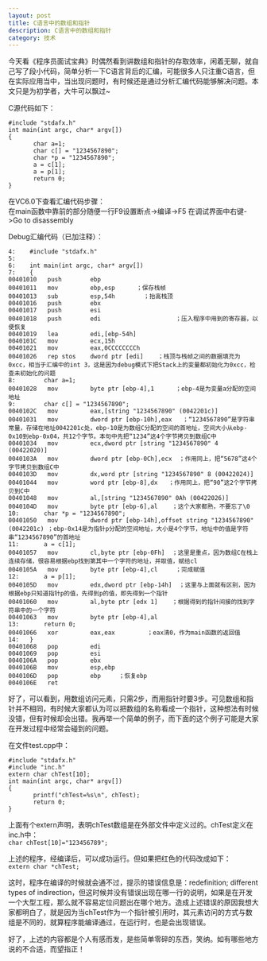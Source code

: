 ```yaml
---
layout: post
title: C语言中的数组和指针
description: C语言中的数组和指针
category: 技术
---
```


今天看《程序员面试宝典》时偶然看到讲数组和指针的存取效率，闲着无聊，就自己写了段小代码，简单分析一下C语言背后的汇编，可能很多人只注重C语言，但在实际应用当中，当出现问题时，有时候还是通过分析汇编代码能够解决问题。本文只是为初学者，大牛可以飘过~

C源代码如下：

	#include "stdafx.h"
	int main(int argc, char* argv[])
	{
	       char a=1;
	       char c[] = "1234567890";
	       char *p = "1234567890";
	       a = c[1];
	       a = p[1];
	       return 0;
	}
	
在VC6.0下查看汇编代码步骤：  
在main函数中靠前的部分随便一行F9设置断点->编译->F5
在调试界面中右键->Go to disassembly

Debug汇编代码（已加注释）：

	4:    #include "stdafx.h"
	5:
	6:    int main(int argc, char* argv[])
	7:    {
	00401010   push        ebp     
	00401011   mov         ebp,esp      ；保存栈帧
	00401013   sub         esp,54h        ；抬高栈顶
	00401016   push        ebx
	00401017   push        esi
	00401018   push        edi                     ；压入程序中用到的寄存器，以便恢复
	00401019   lea         edi,[ebp-54h]             
	0040101C   mov         ecx,15h
	00401021   mov         eax,0CCCCCCCCh
	00401026   rep stos    dword ptr [edi]    ；栈顶与栈帧之间的数据填充为0xcc，相当于汇编中的int 3，这是因为debug模式下把Stack上的变量都初始化为0xcc，检查未初始化的问题
	8:        char a=1;
	00401028   mov         byte ptr [ebp-4],1      ；ebp-4是为变量a分配的空间地址
	9:        char c[] = "1234567890";
	0040102C   mov         eax,[string "1234567890" (0042201c)]
	00401031   mov         dword ptr [ebp-10h],eax   ；“1234567890”是字符串常量，存储在地址0042201c处，ebp-10是为数组C分配的空间的首地址，空间大小从ebp-0x10到ebp-0x04，共12个字节。本句中先把“1234”这4个字节拷贝到数组C中
	00401034   mov         ecx,dword ptr [string "1234567890" 4 (00422020)]
	0040103A   mov         dword ptr [ebp-0Ch],ecx  ；作用同上，把“5678”这4个字节拷贝到数组C中
	0040103D   mov         dx,word ptr [string "1234567890" 8 (00422024)]
	00401044   mov         word ptr [ebp-8],dx   ；作用同上，把“90”这2个字节拷贝到C中
	00401048   mov         al,[string "1234567890" 0Ah (00422026)]
	0040104D   mov         byte ptr [ebp-6],al    ；这个大家都熟，不要忘了\0
	10:       char *p = "1234567890";
	00401050   mov         dword ptr [ebp-14h],offset string "1234567890" (0042201c) ；ebp-0x14是为指针p分配的空间地址，大小是4个字节，地址中的值是字符串“1234567890”的首地址
	11:       a = c[1];
	00401057   mov         cl,byte ptr [ebp-0Fh]  ；这里是重点，因为数组C在栈上连续存储，很容易根据ebp找到第其中一个字符的地址，并取值，赋给cl
	0040105A   mov         byte ptr [ebp-4],cl     ；完成赋值
	12:       a = p[1];
	0040105D   mov         edx,dword ptr [ebp-14h]  ；这里与上面就有区别，因为根据ebp只知道指针p的值，先得到p的值，即先得到一个指针
	00401060   mov         al,byte ptr [edx 1]    ；根据得到的指针间接的找到字符串中的一个字符
	00401063   mov         byte ptr [ebp-4],al
	13:       return 0;
	00401066   xor         eax,eax         ；eax清0，作为main函数的返回值
	14:   }
	00401068   pop         edi
	00401069   pop         esi
	0040106A   pop         ebx
	0040106B   mov         esp,ebp
	0040106D   pop         ebp     ；恢复ebp
	0040106E   ret
	
好了，可以看到，用数组访问元素，只需2步，而用指针时要3步。可见数组和指针并不相同，有时候大家都认为可以把数组的名称看成一个指针，这种想法有时候没错，但有时候却会出错。我再举一个简单的例子，而下面的这个例子可能是大家在开发过程中经常会碰到的问题。

在文件test.cpp中：

	#include "stdafx.h"
	#include "inc.h"
	extern char chTest[10];
	int main(int argc, char* argv[])
	{
	       printf("chTest=%s\n", chTest);
	       return 0;
	}
	
上面有个extern声明，表明chTest数组是在外部文件中定义过的。chTest定义在inc.h中：  
`char chTest[10]="123456789";`

上述的程序，经编译后，可以成功运行。但如果把红色的代码改成如下：  
`extern char *chTest;`

这时，程序在编译的时候就会通不过，提示的错误信息是：redefinition; different types of indirection，但这时候并没有错误出现在哪一行的说明，如果是在开发一个大型工程，那么就不容易定位问题出在哪个地方。造成上述错误的原因我想大家都明白了，就是因为当chTest作为一个指针被引用时，其元素访问的方式与数组是不同的，就算程序能编译通过，在运行时，也是会出现错误。
 
好了，上述的内容都是个人有感而发，是些简单零碎的东西，笑纳。如有哪些地方说的不合适，而望指正！
